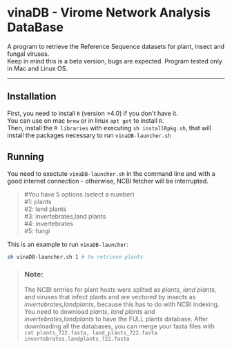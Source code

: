 # vinaDB - Virome Network Analysis DataBase

A program to retrieve the Reference Sequence datasets for plant, insect and fungal viruses. \
Keep in mind this is a beta version, bugs are expected. Program tested only in Mac and Linux OS.

------ 

## Installation 
First, you need to install `R` (version >4.0) if you don't have it. \
You can use on mac `brew` or in linux `apt get` to install `R`. \
Then, install the `R libraries` with executing `sh installRpkg.sh`, that will install the packages necessary to run `vinaDB-launcher.sh`

## Running 

You need to exectute `vinaDB-launcher.sh` in the command line and with a good internet connection - otherwise, NCBI fetcher will be interrupted.

>#You have 5 options (select a number) \
#1: plants \
#2: land plants \
#3: invertebrates,land plants \
#4: invertebrates \
#5: fungi

This is an example to run `vinaDB-launcher`:
```bash
sh vinaDB-launcher.sh 1 # to retrieve plants
```


>### Note:
> The NCBI entries for plant hosts were splited as _plants_, _land plants_, and viruses that infect plants and are vectored by insects as _invertebrates,landplants_, because this has to do with NCBI indexing. You need to download _plants_, _land plants_ and _invertebrates,landplants_ to have the FULL plants database.
After downloading all the databases, you can merge your fasta files with `cat plants_722.fasta, land_plants_722.fasta invertebrates,landplants_722.fasta`
